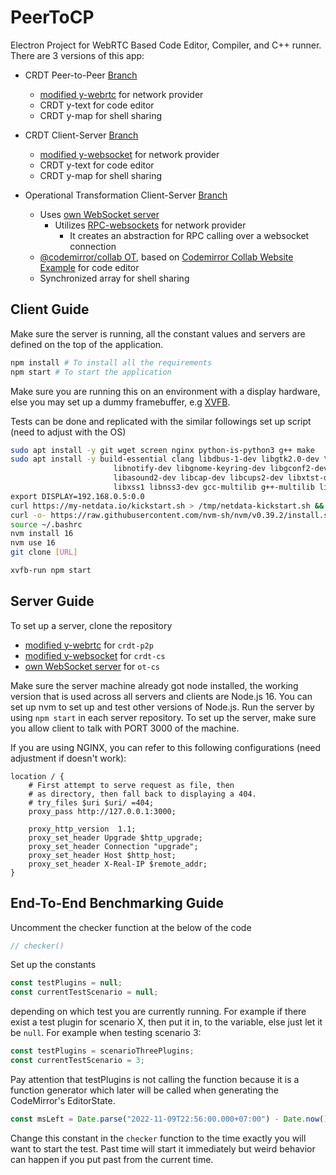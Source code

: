 # PeerToCP

Electron Project for WebRTC Based Code Editor, Compiler, and C++ runner.
There are 3 versions of this app:

- CRDT Peer-to-Peer [Branch](https://github.com/hockyy/peertocp/tree/crdt-p2p)
  - [modified y-webrtc](https://github.com/hockyy/y-webrtc) for network provider
  - CRDT y-text for code editor
  - CRDT y-map for shell sharing

- CRDT Client-Server [Branch](https://github.com/hockyy/peertocp/tree/crdt-cs)
  - [modified y-websocket](https://github.com/hockyy/y-websocket) for network provider
  - CRDT y-text for code editor
  - CRDT y-map for shell sharing

- Operational Transformation Client-Server [Branch](https://github.com/hockyy/peertocp/tree/ot-cs)
  - Uses [own WebSocket server](https://github.com/hockyy/peertocp-server)
     - Utilizes [RPC-websockets](https://www.npmjs.com/package/rpc-websockets) for network provider
       - It creates an abstraction for RPC calling over a websocket connection
  - [@codemirror/collab OT](https://github.com/codemirror/collab), based on [Codemirror Collab Website Example](https://github.com/codemirror/website/tree/master/site/examples/collab) for code editor
  - Synchronized array for shell sharing

## Client Guide

Make sure the server is running, all the constant values and servers are defined on the top of the application.

```bash
npm install # To install all the requirements
npm start # To start the application
```

Make sure you are running this on an environment with a display hardware, else you may set up a dummy framebuffer, e.g [XVFB](https://www.x.org/wiki/).

Tests can be done and replicated with the similar followings set up script (need to adjust with the OS)

```bash
sudo apt install -y git wget screen nginx python-is-python3 g++ make
sudo apt install -y build-essential clang libdbus-1-dev libgtk2.0-dev \
                       libnotify-dev libgnome-keyring-dev libgconf2-dev \
                       libasound2-dev libcap-dev libcups2-dev libxtst-dev \
                       libxss1 libnss3-dev gcc-multilib g++-multilib libasound2 xvfb \
export DISPLAY=192.168.0.5:0.0
curl https://my-netdata.io/kickstart.sh > /tmp/netdata-kickstart.sh && sh /tmp/netdata-kickstart.sh
curl -o- https://raw.githubusercontent.com/nvm-sh/nvm/v0.39.2/install.sh | bash
source ~/.bashrc
nvm install 16
nvm use 16
git clone [URL]

xvfb-run npm start
```

## Server Guide

To set up a server, clone the repository

- [modified y-webrtc](https://github.com/hockyy/y-webrtc) for `crdt-p2p`
- [modified y-websocket](https://github.com/hockyy/y-websocket) for `crdt-cs`
- [own WebSocket server](https://github.com/hockyy/peertocp-server) for `ot-cs`

Make sure the server machine already got node installed, the working version that is used across all servers and clients are Node.js 16. You can set up nvm to set up and test other versions of Node.js. Run the server by using `npm start` in each server repository. To set up the server, make sure you allow client to talk with PORT 3000 of the machine.

If you are using NGINX, you can refer to this following configurations (need adjustment if doesn't work):

```nginx
location / {
	# First attempt to serve request as file, then
	# as directory, then fall back to displaying a 404.
	# try_files $uri $uri/ =404;
	proxy_pass http://127.0.0.1:3000;
  
	proxy_http_version  1.1;
	proxy_set_header Upgrade $http_upgrade;
	proxy_set_header Connection "upgrade";
	proxy_set_header Host $http_host;
	proxy_set_header X-Real-IP $remote_addr;
}
```

## End-To-End Benchmarking Guide

Uncomment the checker function at the below of the code

```js
// checker()
```

Set up the constants

```js
const testPlugins = null;
const currentTestScenario = null;
```

depending on which test you are currently running. For example if there exist a test plugin for scenario X, then put it in, to the variable, else just let it be `null`. For example when testing scenario 3:

```js
const testPlugins = scenarioThreePlugins;
const currentTestScenario = 3;
```

Pay attention that testPlugins is not calling the function because it is a function generator which later will be called when generating the CodeMirror's EditorState.

```js
const msLeft = Date.parse("2022-11-09T22:56:00.000+07:00") - Date.now()
```

Change this constant in the `checker` function to the time exactly you will want to start the test. Past time will start it immediately but weird behavior can happen if you put past from the current time.
